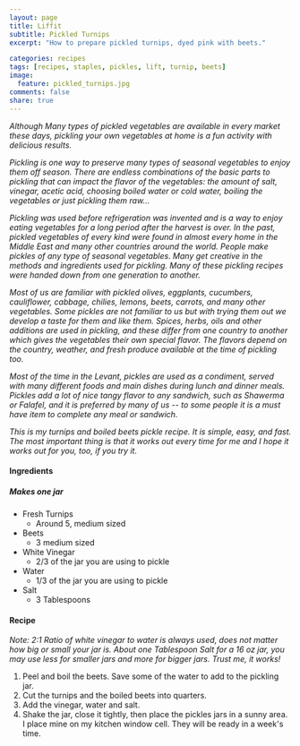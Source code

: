```yaml
---
layout: page
title: Liffit
subtitle: Pickled Turnips
excerpt: "How to prepare pickled turnips, dyed pink with beets."

categories: recipes
tags: [recipes, staples, pickles, lift, turnip, beets]
image:
  feature: pickled_turnips.jpg
comments: false
share: true
---
```


*Although Many types of pickled vegetables are available in every market these days, pickling your own vegetables at home is a fun activity with delicious results.*

*Pickling is one way to preserve many types of seasonal vegetables to enjoy them off season. There are endless combinations of the basic parts to pickling that can impact the flavor of the vegetables: the amount of salt, vinegar, acetic acid, choosing boiled water or cold water, boiling the vegetables or just pickling them raw...*

*Pickling was used before refrigeration was invented and is a way to enjoy eating vegetables for a long period after the harvest is over. In the past, pickled vegetables of every kind were found in almost every home in the Middle East and many other countries around the world. People make pickles of any type of seasonal vegetables. Many get creative in the methods and ingredients used for pickling. Many of these pickling recipes were handed down from one generation to another.*  

*Most of us are familiar with pickled olives, eggplants, cucumbers, cauliflower, cabbage, chilies, lemons, beets, carrots, and many other vegetables. Some pickles are not familiar to us but with trying them out we develop a taste for them and like them. Spices, herbs, oils and other additions are used in pickling, and these differ from one country to another which gives the vegetables their own special flavor. The flavors depend on the country, weather, and fresh produce available at the time of pickling too.*

*Most of the time in the Levant, pickles are used as a condiment, served with many different foods and main dishes during lunch and dinner meals. Pickles add a lot of nice tangy flavor to any sandwich, such as Shawerma or Falafel, and it is preferred by many of us -- to some people it is a must have item to complete any meal or sandwich.*

*This is my turnips and boiled beets pickle recipe. It is simple, easy, and fast. The most important thing is that it works out every time for me and I hope it works out for you, too, if you try it.*

#### Ingredients

##### Makes one jar

-   Fresh Turnips
    - Around 5, medium sized
-   Beets
    -   3 medium sized
-   White Vinegar
    -   2/3 of the jar you are using to pickle
-   Water
    -   1/3 of the jar you are using to pickle
-   Salt
    -   3 Tablespoons

#### Recipe

_Note: 2:1 Ratio of white vinegar to water is always used, does not matter how big or small your jar is. About one Tablespoon Salt for a 16 oz jar, you may use less for smaller jars and more for bigger jars. Trust me, it works!_

1.  Peel and boil the beets. Save some of the water to add to the pickling jar.
2.  Cut the turnips and the boiled beets into quarters.
3.  Add the vinegar, water and salt.
4.  Shake the jar, close it tightly, then place the pickles jars in a sunny area. I place mine on my kitchen window cell. They will be ready in a week's time.
